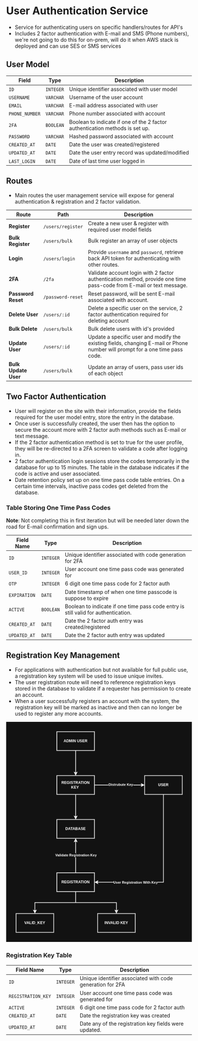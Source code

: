 # User Authentication Service

* Service for authenticating users on specific handlers/routes for API's
* Includes 2 factor authentication with E-mail and SMS (Phone numbers), we're not going to do this for on-prem, will do it when AWS stack is deployed and can use SES or SMS services
## User Model
| Field          | Type      | Description                                                                  |
| -------------- | --------- | ---------------------------------------------------------------------------- |
| `ID`           | `INTEGER` | Unique identifier associated with user model                                 |
| `USERNAME`     | `VARCHAR` | Username of the user account                                                 |
| `EMAIL`        | `VARCHAR` | E-mail address associated with user                                          |
| `PHONE_NUMBER` | `VARCHAR` | Phone number associated with account                                         |
| `2FA`          | `BOOLEAN` | Boolean to indicate if one of the 2 factor authentication methods is set up. |
| `PASSWORD`     | `VARCHAR` | Hashed password associated with account                                      |
| `CREATED_AT`   | `DATE`    | Date the user was created/registered                                         |
| `UPDATED_AT`   | `DATE`    | Date the user entry record was updated/modified                              |
| `LAST_LOGIN`   | `DATE`    | Date of last time user logged in                                             |
## Routes

* Main routes the user management service will expose for general authentication & registration and 2 factor validation.

| Route                | Path              | Description                                                                                                                  |
| -------------------- | ----------------- | ---------------------------------------------------------------------------------------------------------------------------- |
| **Register**         | `/users/register` | Create a new user & register with required user model fields                                                                 |
| **Bulk Register**    | `/users/bulk`     | Bulk register an array of user objects                                                                                       |
| **Login**            | `/users/login`    | Provide `username` and `password`, retrieve back API token for authenticating with other routes.                             |
| **2FA**              | `/2fa`            | Validate account login with 2 factor authentication method, provide one time pass-code  from E-mail or text message.         |
| **Password Reset**   | `/password-reset` | Reset password, will be sent E-mail associated with account.                                                                 |
| **Delete User**      | `/users/:id`      | Delete a specific user on the service, 2 factor authentication required for deleting account                                 |
| **Bulk Delete**      | `/users/bulk`     | Bulk delete users with id's provided                                                                                         |
| **Update User**      | `/users/:id`      | Update a specific user and modify the existing fields, changing E-mail or Phone number will prompt for a one time pass code. |
| **Bulk Update User** | `/users/bulk`     | Update an array of users, pass user ids of each object                                                                       |
## Two Factor Authentication 

* User will register on the site with their information, provide the fields required for the user model entry, store the entry in the database.
* Once user is successfully created, the user then has the option to secure the account more with 2 factor auth methods such as E-mail or text message. 
* If the 2 factor authentication method is set to true for the user profile, they will be re-directed to a 2FA screen to validate a code after logging in. 
* 2 factor authentication login sessions store the codes temporarily in the database for up to 15 minutes.  The table in the database indicates if the code is active and  user associated. 
* Date retention policy set up on one time pass code table entries. On a certain time intervals, inactive pass codes get deleted from the database. 
### Table Storing One Time Pass Codes

**Note**: Not completing this in first iteration but will be needed later down the road for E-mail confirmation and sign ups. 

| Field Name   | Type      | Description                                                                        |
| ------------ | --------- | ---------------------------------------------------------------------------------- |
| `ID`         | `INTEGER` | Unique identifier associated with code generation for 2FA                          |
| `USER_ID`    | `INTEGER` | User account one time pass code was generated for                                  |
| `OTP`        | `INTEGER` | 6 digit one time pass code for 2 factor auth                                       |
| `EXPIRATION` | `DATE`    | Date timestamp of when one time passcode is suppose to expire                      |
| `ACTIVE`     | `BOOLEAN` | Boolean to indicate if one time pass code entry is still valid for authentication. |
| `CREATED_AT` | `DATE`    | Date the 2 factor auth entry was created/registered                                |
| `UPDATED_AT` | `DATE`    | Date the 2 factor auth entry was updated                                           |
##  Registration Key Management

* For applications with authentication but not available for full public use, a registration key system will be used to issue unique invites. 
* The user registration route will need to reference registration keys stored in the database to validate if a requester has permission to create an account.
* When a user successfully registers an account with the system, the registration key will be marked as inactive and then can no longer be used to register any more accounts.

![Registration Key](../assets/user-registration-key.jpg)

### Registration Key Table
| Field Name         | Type      | Description                                               |
| ------------------ | --------- | --------------------------------------------------------- |
| `ID`               | `INTEGER` | Unique identifier associated with code generation for 2FA |
| `REGISTRATION_KEY` | `INTEGER` | User account one time pass code was generated for         |
| `ACTIVE`           | `INTEGER` | 6 digit one time pass code for 2 factor auth              |
| `CREATED_AT`       | `DATE`    | Date the registration key was created                     |
| `UPDATED_AT`       | `DATE`    | Date any of the registration key fields were updated.     |
